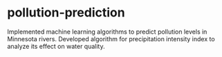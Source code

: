 # pollution-prediction
Implemented machine learning algorithms to predict pollution levels in Minnesota rivers.  Developed algorithm for precipitation intensity index to analyze its effect on water quality. 
